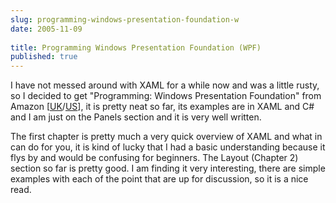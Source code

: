 ```yaml
---
slug: programming-windows-presentation-foundation-w
date: 2005-11-09
 
title: Programming Windows Presentation Foundation (WPF)
published: true
---
```

I have not messed around with XAML for a while now and was a little rusty, so I decided to get  "Programming: Windows Presentation Foundation" from Amazon [<a href="http://www.amazon.co.uk/exec/obidos/redirect?link_code=ur2&amp;camp=1634&amp;tag=cnetfra-21&amp;creative=6738&amp;path=ASIN/0596101139/qid%3D1131541496">UK</a>/<a href="http://www.amazon.com/exec/obidos/redirect?link_code=ur2&amp;camp=1789&amp;tag=cnetfra-20&amp;creative=9325&amp;path=ASIN/0596101139">US</a>], it is pretty neat so far, its examples are in XAML and C# and I am just on the Panels section and it is very well written. <p />The first chapter is pretty much a very quick overview of XAML and what in can do for you, it is kind of lucky that I had a basic understanding because it flys by and would be confusing for beginners.  The Layout (Chapter 2) section so far is pretty good.  I am finding it very interesting, there are simple examples with each of the point that are up for discussion, so it is a nice read.<p />

